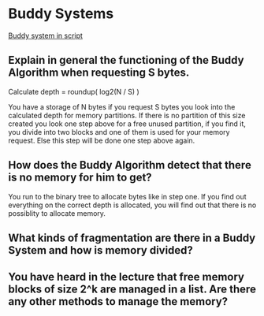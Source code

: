# Buddy Systems
[Buddy system in script](https://elearning.fhws.de/pluginfile.php/1086958/mod_resource/content/1/07_Memory.pdf#Outline0.1.3.35)

## Explain in general the functioning of the Buddy Algorithm when requesting S bytes.
Calculate depth = roundup( log2(N / S) )

You have a storage of N bytes if you request S bytes you look into the calculated depth for memory partitions. If there is no partition of this size created you look one step above for a free unused partition, if you find it, you divide into two blocks and one of them is used for your memory request. Else this step will be done one step above again. 

## How does the Buddy Algorithm detect that there is no memory for him to get?
You run to the binary tree to allocate bytes like in step one. If you find out everything on the correct depth is allocated, you will find out that there is no possiblity to allocate memory. 


## What kinds of fragmentation are there in a Buddy System and how is memory divided?

## You have heard in the lecture that free memory blocks of size 2^k are managed in a list.  Are there any other methods to manage the memory?
